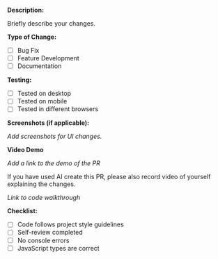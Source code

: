 **Description:**

Briefly describe your changes.

**Type of Change:**

- [ ] Bug Fix
- [ ] Feature Development
- [ ] Documentation

**Testing:**

- [ ] Tested on desktop
- [ ] Tested on mobile
- [ ] Tested in different browsers

**Screenshots (if applicable):**

_Add screenshots for UI changes._

**Video Demo**

_Add a link to the demo of the PR_

If you have used AI create this PR, please also record video of yourself explaining the changes.

_Link to code walkthrough_

**Checklist:**

- [ ] Code follows project style guidelines
- [ ] Self-review completed
- [ ] No console errors
- [ ] JavaScript types are correct
